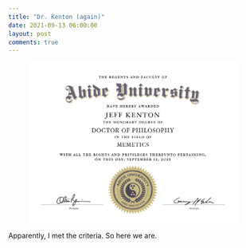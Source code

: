 ```yaml
---
title: "Dr. Kenton (again)"
date: 2021-09-13 06:00:00
layout: post
comments: true
---
```


<figure>
 <img src="/images/Abide-PhD-Memetics.png" alt="Abide University and Institute PhD in Memetics">
</figure>

Apparently, I met the criteria. So here we are.
